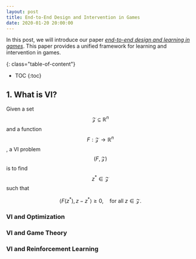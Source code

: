 ```yaml
---
layout: post
title: End-to-End Design and Intervention in Games
date: 2020-01-20 20:00:00
---
```


In this post, we will introduce our paper [*end-to-end design and learning in games*](https://arxiv.org/pdf/2010.13834.pdf). This paper provides a unified framework for learning and intervention in games. 


{: class="table-of-content"}
* TOC
{:toc}


## 1. What is VI?

Given a set $$\mathcal{Z} \subseteq \mathbb R^n$$ and a function $$F: \mathcal{Z} \to \mathbb R^n$$, a VI problem $$(F, \mathcal{Z})$$ is to find $$z^* \in \mathcal{Z}$$ such that

$$
    \left< F(z^*),  z - z^*  \right> \geq 0, \quad \text{for all}~z \in \mathcal{Z}.
$$



### VI and Optimization
### VI and Game Theory
### VI and Reinforcement Learning
